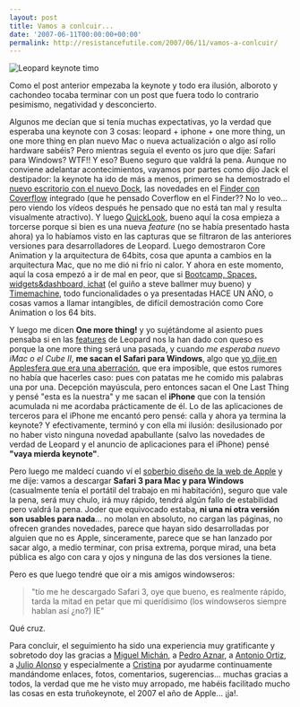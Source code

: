 ```yaml
---
layout: post
title: Vamos a conlcuir...
date: '2007-06-11T00:00:00+00:00'
permalink: http://resistancefutile.com/2007/06/11/vamos-a-conlcuir/
---
```

<img class="centro" src='http://resistancefutile.com/wp-content/leopard.png' alt='Leopard keynote timo' />

Como el post anterior empezaba la keynote y todo era ilusión, alboroto y cachondeo tocaba terminar con un post que fuera todo lo contrario pesimismo, negatividad y desconcierto. 

Algunos me decían que si tenía muchas expectativas, yo la verdad que esperaba una keynote con 3 cosas: leopard + iphone + one more thing, un one more thing en plan nuevo Mac o nueva actualización o algo así rollo hardware sabéis? Pero mientras seguía el evento os juro que dije: Safari para Windows? WTF!! Y eso? Bueno seguro que valdrá la pena. Aunque no conviene adelantar acontecimientos, vayamos por partes como dijo Jack el destipador: la keynote ha ido de más a menos, primero se ha demostrado el <a href="http://www.apple.com/macosx/leopard/features/desktop.html">nuevo escritorio con el nuevo Dock</a>, las novedades en el <a href="http://www.apple.com/macosx/leopard/features/finder.html">Finder con Coverflow</a> integrado (que he pensado Coverflow en el Finder?? No lo veo... pero viendo los vídeos después he pensado que no está tan mal y resulta visualmente atractivo). Y luego <a href="http://www.apple.com/macosx/leopard/features/quicklook.html">QuickLook</a>, bueno aquí la cosa empieza a torcerse porque si bien es una nueva <em>feature</em> (no se había presentado hasta ahora) ya lo habíamos visto en las capturas que se filtraron de las anteriores versiones para desarrolladores de Leopard. Luego demostraron Core Animation y la arquitectura de 64bits, cosa que apunta a cambios en la arquitectura Mac, que no me dió ni frío ni calor. Y ahora en este momento, aquí la cosa empezó a ir de mal en peor, que si <a href="http://www.apple.com/macosx/leopard/features/">Bootcamp, Spaces, widgets&dashboard, ichat</a> (el guiño a steve ballmer muy bueno) y <a href="http://www.apple.com/macosx/leopard/features/">Timemachine</a>, todo funcionalidades o ya presentadas HACE UN AÑO, o cosas vamos a llamar intangibles, de difícil demostración como Core Animation o los 64 bits.

Y luego me dicen <strong>One more thing!</strong> y yo sujétándome al asiento pues pensaba si en las <a href="http://www.apple.com/macosx/leopard/features/">features</a> de Leopard nos la han dado con queso es porque la one more thing será una pasada, y cuando <em>me esperaba nuevo iMac o el Cube II</em>, <strong>me sacan el Safari para Windows</strong>, algo que <a href="http://www.applesfera.com/2007/01/12-apple-tiene-safari-para-windows-mozilla-piensa-que-si">yo dije en Applesfera que era una aberración</a>, que era imposible, que estos rumores no había que hacerles caso: pues con patatas me he comido mis palabras una por una. Decepción mayúscula, pero entonces sacan el One Last Thing y pensé "esta es la nuestra" y me sacan el <strong>iPhone</strong> que con la tensión acumulada ni me acordaba prácticamente de él. Lo de las aplicaciones de terceros para el iPhone me encantó pero pensé: calla y ahora ya termina la keynote? Y efectivamente, terminó y con ella mi ilusión: desilusionado por no haber visto ninguna novedad apabullante (salvo las novedades de verdad de Leopard y el anuncio de aplicaciones para el iPhone) pensé <strong>"vaya mierda keynote"</strong>.

Pero luego me maldecí cuando ví el <a href="http://apple.com">soberbio diseño de la web de Apple</a> y me dije: vamos a descargar <strong>Safari 3 para Mac y para Windows</strong> (casualmente tenía el portátil del trabajo en mi habitación), seguro que vale la pena, será muy chulo, irá muy rápido, tendrá algún fallo de estabilidad pero valdrá la pena. Joder que equivocado estaba, <strong>ni una ni otra versión son usables para nada</strong>... no molan en absoluto, no cargan las páginas, no ofrecen grandes novedades, parece que hayan sido desarrolladas por alguien que no es Apple, sinceramente, parece que se han lanzado por sacar algo, a medio terminar, con prisa extrema, porque mirad, una beta pública es algo con cara y ojos y ninguna de las dos versiones la tiene.

Pero es que luego tendré que oir a mis amigos windowseros: 

<blockquote>"tío me he descargado Safari 3, oye que bueno, es realmente rápido, tarda la mitad en petar que mi querídisimo (los windowseros siempre hablan así ¿no?) IE"</blockquote>

Qué cruz. 

Para concluir, el seguimiento ha sido una experiencia muy gratificante y sobretodo doy las gracias a <a href="http://backfocus.info">Miguel Michán</a>, a <a href="http://cuatrodoce.com">Pedro Aznar</a>, a <a href="http://error500.net">Antonio Ortiz</a>, a <a href="http://www.merodeando.com/">Julio Alonso</a> y especialmente a <a href="http://childrenatyourfeet.com">Cristina</a> por ayudarme continuamente mandándome enlaces, fotos, comentarios, sugerencias... muchas gracias a todos, la verdad que me he visto muy arropado, me habéis facilitado mucho las cosas en esta truñokeynote, el 2007 el año de Apple... ¡ja!.

